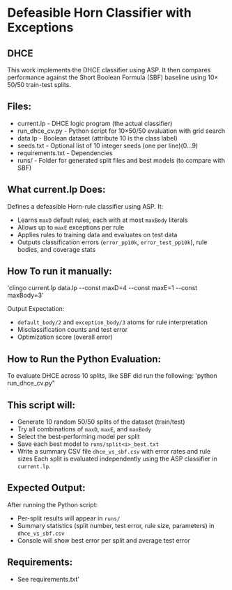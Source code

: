 # Defeasible Horn Classifier with Exceptions
## DHCE
This work implements the DHCE classifier using ASP. It then compares performance against the Short Boolean Formula (SBF) baseline using 10× 50/50 train-test splits.

## Files:
- current.lp        - DHCE logic program (the actual classifier)
- run_dhce_cv.py    - Python script for 10×50/50 evaluation with grid search
- data.lp           - Boolean dataset (attribute 10 is the class label)
- seeds.txt         - Optional list of 10 integer seeds (one per line)(0...9)
- requirements.txt  - Dependencies
- runs/             - Folder for generated split files and best models (to compare with SBF)

## What current.lp Does:
Defines a defeasible Horn-rule classifier using ASP. It:
- Learns `maxD` default rules, each with at most `maxBody` literals
- Allows up to `maxE` exceptions per rule
- Applies rules to training data and evaluates on test data
- Outputs classification errors (`error_pp10k`, `error_test_pp10k`), rule bodies, and coverage stats

## How To run it manually:
'clingo current.lp data.lp --const maxD=4 --const maxE=1 --const maxBody=3'

Output Expectation:
- `default_body/2` and `exception_body/3` atoms for rule interpretation
- Misclassification counts and test error
- Optimization score (overall error)

## How to Run the Python Evaluation:
To evaluate DHCE across 10 splits, like SBF did run the following:
  'python run_dhce_cv.py"

## This script will:
- Generate 10 random 50/50 splits of the dataset (train/test)
- Try all combinations of `maxD`, `maxE`, and `maxBody`
- Select the best-performing model per split
- Save each best model to `runs/split<i>_best.txt`
- Write a summary CSV file `dhce_vs_sbf.csv` with error rates and rule sizes
Each split is evaluated independently using the ASP classifier in `current.lp`.

## Expected Output:
After running the Python script:
- Per-split results will appear in `runs/`
- Summary statistics (split number, test error, rule size, parameters) in `dhce_vs_sbf.csv`
- Console will show best error per split and average test error

## Requirements:
- See requirements.txt'



